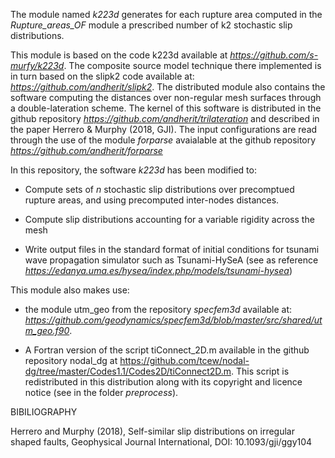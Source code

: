 The module named *k223d* generates for each rupture area computed in the *Rupture_areas_OF* module a prescribed number of k2 stochastic slip distributions.

This module is based on the code k223d available at *https://github.com/s-murfy/k223d*. The composite source model technique there implemented is in turn based on the slipk2 code available at: *https://github.com/andherit/slipk2*. The distributed module also contains the software computing the distances over non-regular mesh surfaces through a double-lateration scheme. The kernel of this software is distributed in the github repository *https://github.com/andherit/trilateration* and described in the paper Herrero & Murphy (2018, GJI). The input configurations are read through the use of the module *forparse* avaialable at the github repository *https://github.com/andherit/forparse*

In this repository, the software *k223d* has been modified to:

 - Compute sets of *n* stochastic slip distributions over precomptued rupture areas, and using precomputed inter-nodes distances.
 
 - Compute slip distributions accounting for a variable rigidity across the mesh

 - Write output files in the standard format of initial conditions for tsunami wave propagation simulator such as Tsunami-HySeA (see as reference *https://edanya.uma.es/hysea/index.php/models/tsunami-hysea*)

This module also makes use:

 - the module utm_geo from the repository *specfem3d* available at: *https://github.com/geodynamics/specfem3d/blob/master/src/shared/utm_geo.f90*.

 - A Fortran version of the script tiConnect_2D.m available in the github repository nodal_dg at https://github.com/tcew/nodal-dg/tree/master/Codes1.1/Codes2D/tiConnect2D.m. This script is redistributed in this distribution along with its copyright and licence notice (see in the folder *preprocess*).

BIBILIOGRAPHY

Herrero and Murphy (2018), Self-similar slip distributions on irregular shaped faults, Geophysical Journal International, DOI: 10.1093/gji/ggy104
